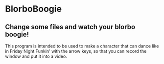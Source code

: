 # BlorboBoogie
## Change some files and watch your blorbo boogie!

This program is intended to be used to make a character that can dance like in Friday Night Funkin' with the arrow keys,
so that you can record the window and put it into a video.
